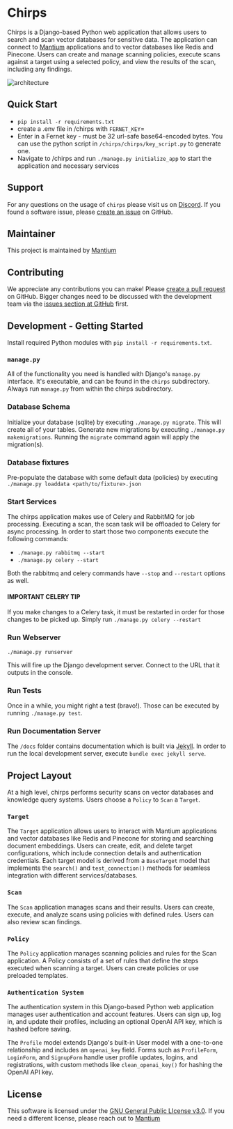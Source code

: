 # Chirps

Chirps is a Django-based Python web application that allows users to search and scan vector databases for sensitive data. The application can connect to [Mantium](https://mantiumai.com/) applications and to vector databases like Redis and Pinecone. Users can create and manage scanning policies, execute scans against a target using a selected policy, and view the results of the scan, including any findings.

![architecture](https://github.com/mantiumai/chirps/blob/main/docs/assets/images/application_architecture.png)
## Quick Start

- `pip install -r requirements.txt`
- create a .env file in /chirps with `FERNET_KEY`=
- Enter in a Fernet key - must be 32 url-safe base64-encoded bytes. You can use the python script in `/chirps/chirps/key_script.py` to generate one.
- Navigate to /chirps and run `./manage.py initialize_app` to start the application and necessary services

## Support

For any questions on the usage of `chirps` please visit us on [Discord](https://discord.gg/wUsVGHFq). If you found a software issue, please [create an issue](https://github.com/mantiumai/chirps/issues) on GitHub.

## Maintainer

This project is maintained by [Mantium](https://www.mantiumai.com)

## Contributing

We appreciate any contributions you can make! Please [create a pull request](https://github.com/mantiumai/chirps/pulls) on GitHub. Bigger changes need to be discussed with the development team via the [issues section at GitHub](https://github.com/mantiumai/chirps/issues) first.

## Development - Getting Started

Install required Python modules with `pip install -r requirements.txt`.

### `manage.py`

All of the functionality you need is handled with Django's `manage.py` interface. It's executable, and can be found in the `chirps` subdirectory. Always run `manage.py` from within the chirps subdirectory.

### Database Schema

Initialize your database (sqlite) by executing `./manage.py migrate`. This will create all of your tables. Generate new migrations by executing `./manage.py makemigrations`. Running the `migrate` command again will apply the migration(s).

### Database fixtures

Pre-populate the database with some default data (policies) by executing `./manage.py loaddata <path/to/fixture>.json`

### Start Services

The chirps application makes use of Celery and RabbitMQ for job processing. Executing a scan, the scan task will be offloaded to Celery for async processing. In order to start those two components execute the following commands:

- `./manage.py rabbitmq --start`
- `./manage.py celery --start`

Both the rabbitmq and celery commands have `--stop` and `--restart` options as well.

#### IMPORTANT CELERY TIP

If you make changes to a Celery task, it must be restarted in order for those changes to be picked up. Simply run
`./manage.py celery --restart`

### Run Webserver

`./manage.py runserver`

This will fire up the Django development server. Connect to the URL that it outputs in the console.

### Run Tests

Once in a while, you might right a test (bravo!). Those can be executed by running `./manage.py test`.

### Run Documentation Server

The `/docs` folder contains documentation which is built via [Jekyll](https://jekyllrb.com/). In order to run the local development server, execute `bundle exec jekyll serve`.

## Project Layout

At a high level, chirps performs security scans on vector databases and knowledge query systems. Users choose a `Policy` to `Scan` a `Target`.

### `Target`

The `Target` application allows users to interact with Mantium applications and vector databases like Redis and Pinecone for storing and searching document embeddings. Users can create, edit, and delete target configurations, which include connection details and authentication credentials. Each target model is derived from a `BaseTarget` model that implements the `search()` and `test_connection()` methods for seamless integration with different services/databases.

### `Scan`

The `Scan` application manages scans and their results. Users can create, execute, and analyze scans using policies with defined rules. Users can also review scan findings.

### `Policy`

The `Policy` application manages scanning policies and rules for the Scan application. A Policy consists of a set of rules that define the steps executed when scanning a target. Users can create policies or use preloaded templates.

### `Authentication System`

The authentication system in this Django-based Python web application manages user authentication and account features. Users can sign up, log in, and update their profiles, including an optional OpenAI API key, which is hashed before saving.

The `Profile` model extends Django's built-in User model with a one-to-one relationship and includes an `openai_key` field. Forms such as `ProfileForm`, `LoginForm`, and `SignupForm` handle user profile updates, logins, and registrations, with custom methods like `clean_openai_key()` for hashing the OpenAI API key.

## License

This software is licensed under the [GNU General Public LIcense v3.0](https://github.com/mantiumai/chirps/blob/main/LICENSE). If you need a different license, please reach out to [Mantium](https://www.mantiumai.com)

